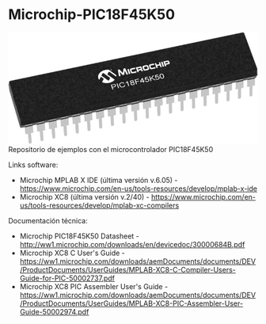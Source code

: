 # Microchip-PIC18F45K50
<img src="PIC18F45K50-S2X-Regular.jpg"><br>
Repositorio de ejemplos con el microcontrolador PIC18F45K50

Links software:
- Microchip MPLAB X IDE (última versión v.6.05) - https://www.microchip.com/en-us/tools-resources/develop/mplab-x-ide<br>
- Microchip XC8 (última versión v.2/40) - https://www.microchip.com/en-us/tools-resources/develop/mplab-xc-compilers<br>

Documentación técnica:
- Microchip PIC18F45K50 Datasheet - http://ww1.microchip.com/downloads/en/devicedoc/30000684B.pdf<br>
- Microchip XC8 C User's Guide - https://ww1.microchip.com/downloads/aemDocuments/documents/DEV/ProductDocuments/UserGuides/MPLAB-XC8-C-Compiler-Users-Guide-for-PIC-50002737.pdf<br>
- Microchip XC8 PIC Assembler User's Guide - https://ww1.microchip.com/downloads/aemDocuments/documents/DEV/ProductDocuments/UserGuides/MPLAB-XC8-PIC-Assembler-User-Guide-50002974.pdf<br>

